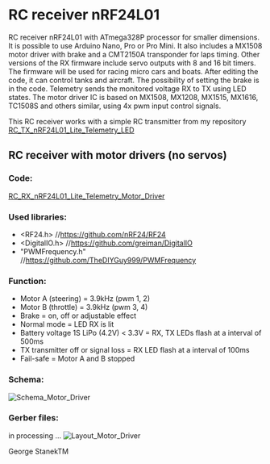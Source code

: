 # RC receiver nRF24L01 
RC receiver nRF24L01 with ATmega328P processor for smaller dimensions. It is possible to use Arduino Nano, Pro or Pro Mini.
It also includes a MX1508 motor driver with brake and a CMT2150A transponder for laps timing.
Other versions of the RX firmware include servo outputs with 8 and 16 bit timers.
The firmware will be used for racing micro cars and boats.
After editing the code, it can control tanks and aircraft.
The possibility of setting the brake is in the code.
Telemetry sends the monitored voltage RX to TX using LED states. 
The motor driver IC is based on MX1508, MX1208, MX1515, MX1616, TC1508S and others similar, using 4x pwm input control signals.

This RC receiver works with a simple RC transmitter from my repository [RC_TX_nRF24L01_Lite_Telemetry_LED](https://github.com/stanekTM/RC_TX_nRF24L01_Lite_Telemetry_LED)

## RC receiver with motor drivers (no servos)
### Code:
[RC_RX_nRF24L01_Lite_Telemetry_Motor_Driver](https://github.com/stanekTM/RC_RX_nRF24L01_Lite_Telemetry_Motor_Driver_Servo/tree/master/RC_RX_nRF24L01_Lite_Telemetry_Motor_Driver)

### Used libraries:
* <RF24.h>         //https://github.com/nRF24/RF24 
* <DigitalIO.h>    //https://github.com/greiman/DigitalIO
* "PWMFrequency.h" //https://github.com/TheDIYGuy999/PWMFrequency

### Function:
* Motor A (steering) = 3.9kHz (pwm 1, 2)
* Motor B (throttle) = 3.9kHz (pwm 3, 4)
* Brake = on, off or adjustable effect 
* Normal mode = LED RX is lit
* Battery voltage 1S LiPo (4.2V) < 3.3V = RX, TX LEDs flash at a interval of 500ms
* TX transmitter off or signal loss = RX LED flash at a interval of 100ms 
* Fail-safe = Motor A and B stopped

### Schema:
![Schema_Motor_Driver](https://raw.githubusercontent.com/stanekTM/RC_RX_nRF24L01_Lite_Telemetry_Motor_Driver_Servo/master/RC_RX_nRF24L01_Lite_Telemetry_Motor_Driver/Schema_Motor_Driver.PNG)

### Gerber files: 
in processing ...
![Layout_Motor_Driver](https://raw.githubusercontent.com/stanekTM/RC_RX_nRF24L01_Lite_Telemetry_Motor_Driver_Servo/master/RC_RX_nRF24L01_Lite_Telemetry_Motor_Driver/Layout_Motor_Driver.PNG)

George StanekTM
